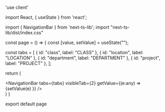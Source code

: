 'use client'

import React, { useState } from 'react';

import { NavigationBar } from 'next-ts-lib';
import "next-ts-lib/dist/index.css"

const page = () => {
  const [value, setValue] = useState<string>("");

  const tabs = [
    { id: "class", label: "CLASS" },
    { id: "location", label: "LOCATION" },
    { id: "department", label: "DEPARTMENT" },
    { id: "project", label: "PROJECT" },
  ];

  return (
    <div className='flex w-full p-10'>
      <NavigationBar
        tabs={tabs}
        visibleTab={2}
        getValue={(e:any) => {setValue(e) }}
      />
    </div>
  )
}

export default page
